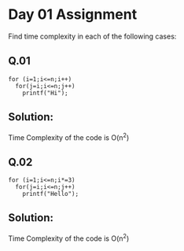 # Day 01 Assignment

Find time complexity in each of the following cases:

## Q.01

```
for (i=1;i<=n;i++)
  for(j=i;i<=n;j++)
    printf("Hi");
```
## Solution:

Time Complexity of the code is O(n<sup>2</sup>)

## Q.02

```
for (i=1;i<=n;i*=3)
  for(j=i;i<=n;j++)
    printf("Hello");
```
## Solution:

Time Complexity of the code is O(n<sup>2</sup>)

